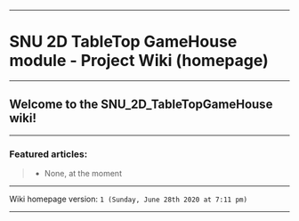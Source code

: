 
***

# SNU 2D TableTop GameHouse module - Project Wiki (homepage)

***

## Welcome to the SNU_2D_TableTopGameHouse wiki!

***

### Featured articles:

> * None, at the moment

***

Wiki homepage version: `1 (Sunday, June 28th 2020 at 7:11 pm)`

***
